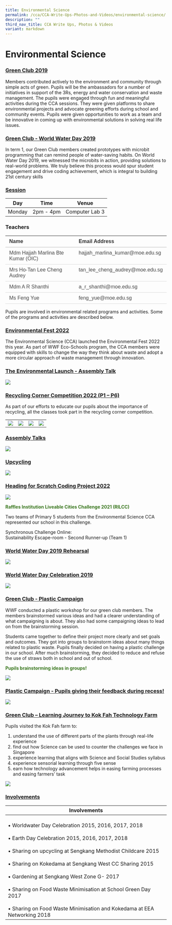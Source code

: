 ```yaml
---
title: Environmental Science
permalink: /cca/CCA-Write-Ups-Photos-and-Videos/environmental-science/
description: ""
third_nav_title: CCA Write Ups, Photos & Videos
variant: markdown
---
```

# Environmental Science
### <b><u>Green Club 2019</u></b>

Members contributed actively to the environment and community through simple acts of green. Pupils will be the ambassadors for a number of initiatives in support of the 3Rs, energy and water conservation and waste management. The pupils were engaged through fun and meaningful activities during the CCA sessions. They were given platforms to share environmental projects and advocate greening efforts during school and community events. 
Pupils were given opportunities to work as a team and be innovative in coming up with environmental solutions in solving real life issues.

### <b><u>Green Club - World Water Day 2019</u></b>

In term 1, our Green Club members created prototypes with microbit programming that can remind people of water-saving habits. On World Water Day 2019, we witnessed the microbits in action, providing solutions to real-world problems. We truly believe this process would spur student engagement and drive coding achievement, which is integral to building 21st century skills

### <b><u>Session</u></b>

| Day     | Time      | Venue                         |
|---------|-----------|-------------------------------|
| Monday  | 2pm - 4pm | Computer Lab 3 |

### **Teachers**

<table style="border-collapse:collapse;mso-yfti-tbllook:1184" cellpadding="0" cellspacing="0" border="0" class="MsoNormalTable"><tbody><tr style="mso-yfti-irow:0;mso-yfti-firstrow:yes;height:27.0pt"><td style="border:none;border-bottom:solid #D6D6D6 1.5pt;
  padding:6.0pt 9.0pt 6.0pt 9.0pt;height:27.0pt" valign="top"><p style="margin:0in"><b><span style="font-family:&quot;Arial&quot;,sans-serif;
  color:#323232">Name</span></b></p></td><td style="border:none;border-bottom:solid #D6D6D6 1.5pt;
  padding:6.0pt 9.0pt 6.0pt 9.0pt;height:27.0pt" valign="top"><p style="margin:0in"><b><span style="font-family:&quot;Arial&quot;,sans-serif;
  color:#323232">Email Address</span></b></p></td></tr><tr style="mso-yfti-irow:1;height:27.0pt"><td style="border:none;border-bottom:solid #D6D6D6 1.0pt;
  mso-border-top-alt:solid #D6D6D6 1.5pt;mso-border-top-alt:solid #D6D6D6 1.5pt;
  mso-border-bottom-alt:solid #D6D6D6 .5pt;padding:6.0pt 9.0pt 6.0pt 9.0pt;
  height:27.0pt" valign="top"><p style="margin:0in"><span style="font-family:&quot;Arial&quot;,sans-serif;color:#484848">Mdm Hajjah Marlina Bte Kumar (OIC)</span></p></td><td style="border:none;border-bottom:solid #D6D6D6 1.0pt;
  mso-border-top-alt:solid #D6D6D6 1.5pt;mso-border-top-alt:solid #D6D6D6 1.5pt;
  mso-border-bottom-alt:solid #D6D6D6 .5pt;padding:6.0pt 9.0pt 6.0pt 9.0pt;
  height:27.0pt" valign="top"><p style="margin:0in"><span style="font-family:&quot;Arial&quot;,sans-serif;color:#484848">hajjah_marlina_kumar@moe.edu.sg</span></p></td></tr><tr style="mso-yfti-irow:2;height:26.25pt"><td style="border:none;border-bottom:solid #D6D6D6 1.0pt;
  mso-border-top-alt:solid #D6D6D6 .5pt;mso-border-top-alt:solid #D6D6D6 .5pt;
  mso-border-bottom-alt:solid #D6D6D6 .5pt;padding:6.0pt 9.0pt 6.0pt 9.0pt;
  height:26.25pt" valign="top"><p style="margin:0in"><span style="font-family:&quot;Arial&quot;,sans-serif;color:#484848">Mrs Ho-Tan Lee Cheng Audrey</span></p></td><td style="border:none;border-bottom:solid #D6D6D6 1.0pt;
  mso-border-top-alt:solid #D6D6D6 .5pt;mso-border-top-alt:solid #D6D6D6 .5pt;
  mso-border-bottom-alt:solid #D6D6D6 .5pt;padding:6.0pt 9.0pt 6.0pt 9.0pt;
  height:26.25pt" valign="top"><p style="margin:0in"><span style="font-family:&quot;Arial&quot;,sans-serif;color:#484848">tan_lee_cheng_audrey@moe.edu.sg</span></p></td></tr><tr style="mso-yfti-irow:3;height:26.25pt"><td style="border:none;border-bottom:solid #D6D6D6 1.0pt;
  mso-border-top-alt:solid #D6D6D6 .5pt;mso-border-top-alt:solid #D6D6D6 .5pt;
  mso-border-bottom-alt:solid #D6D6D6 .5pt;padding:6.0pt 9.0pt 6.0pt 9.0pt;
  height:26.25pt" valign="top"><p style="margin:0in"><span style="font-family:&quot;Arial&quot;,sans-serif;color:#484848">Mdm A R Shanthi</span></p></td><td style="border:none;border-bottom:solid #D6D6D6 1.0pt;
  mso-border-top-alt:solid #D6D6D6 .5pt;mso-border-top-alt:solid #D6D6D6 .5pt;
  mso-border-bottom-alt:solid #D6D6D6 .5pt;padding:6.0pt 9.0pt 6.0pt 9.0pt;
  height:26.25pt" valign="top"><p style="margin:0in"><span style="font-family:&quot;Arial&quot;,sans-serif;color:#484848">a_r_shanthi@moe.edu.sg</span></p></td></tr><tr style="mso-yfti-irow:2;height:26.25pt"><td style="border:none;border-bottom:solid #D6D6D6 1.0pt;
  mso-border-top-alt:solid #D6D6D6 .5pt;mso-border-top-alt:solid #D6D6D6 .5pt;
  mso-border-bottom-alt:solid #D6D6D6 .5pt;padding:6.0pt 9.0pt 6.0pt 9.0pt;
  height:26.25pt" valign="top"><p style="margin:0in"><span style="font-family:&quot;Arial&quot;,sans-serif;color:#484848">Ms Feng Yue</span></p></td><td style="border:none;border-bottom:solid #D6D6D6 1.0pt;
  mso-border-top-alt:solid #D6D6D6 .5pt;mso-border-top-alt:solid #D6D6D6 .5pt;
  mso-border-bottom-alt:solid #D6D6D6 .5pt;padding:6.0pt 9.0pt 6.0pt 9.0pt;
  height:26.25pt" valign="top"><p style="margin:0in"><span style="font-family:&quot;Arial&quot;,sans-serif;color:#484848">feng_yue@moe.edu.sg</span></p></td></tr>
</tbody></table>


Pupils are involved in environmental related programs and activities. Some of the programs and activities are described below.

### <b><u>Environmental Fest 2022</u></b>

The Environmental Science (CCA) launched the Environmental Fest 2022 this year. As part of WWF Eco-Schools program, the CCA members were equipped with skills to change the way they think about waste and adopt a more circular approach of waste management through innovation.

### <b><u>The Environmental Launch - Assembly Talk</u></b>

![](/images/Cca/Environmental%20Science/Picture7.png)


### <b><u>Recycling Corner Competition 2022 (P1 – P6)</u></b>

As part of our efforts to educate our pupils about the importance of recycling, all the classes took part in the recycling corner competition.

|   |   |   |   |
|---|---|---|---|
| ![](/images/Cca/Environmental%20Science/Picture8.png)  | ![](/images/Cca/Environmental%20Science/Picture9.png)  |  ![](/images/Cca/Environmental%20Science/Picture11.png) | ![](/images/Cca/Environmental%20Science/Picture10.png)  |

### <b><u>Assembly Talks</u></b>

![](/images/Cca/Environmental%20Science/Picture12.jpg)


### <b><u>Upcycling</u></b>

![](/images/Cca/Environmental%20Science/Capture.jpg)

### <b><u>Heading for Scratch Coding Project 2022</u></b>

![](/images/Cca/Environmental%20Science/Picture13.png)

<span style="color: #38761d"><b>Raffles Institution Liveable Cities Challenge 2021 (RILCC)</b></span>

Two teams of Primary 5 students from the Environmental Science CCA represented our school in this challenge.

Synchronous Challenge Online:  
Sustainability Escape-room - Second Runner-up (Team 1)

### <b><u>World Water Day 2019 Rehearsal</u></b>

![](/images/Cca/Environmental%20Science/1.png)

### <b><u>World Water Day Celebration 2019</u></b>

![](/images/Cca/Environmental%20Science/3.jpg)

### <b><u>Green Club - Plastic Campaign</u></b>

WWF conducted a plastic workshop for our green club members. The members brainstormed various ideas and had&nbsp;a clearer understanding of what campaigning is about. They also had some campaigning ideas to lead on from the brainstorming session.&nbsp;

Students came together to define their project more clearly and set goals and outcomes. They got into groups to brainstorm ideas about many things related to plastic waste.&nbsp;Pupils finally decided on having a plastic challenge in our school. After much brainstorming, they decided to reduce and refuse the use of straws both in school and out of school.

<span style="color: #38761d"><b>Pupils brainstorming ideas in groups!</b></span>

![](/images/Cca/Environmental%20Science/4.jpg)

### <b><u>Plastic Campaign - Pupils giving their feedback during recess!</u></b>

![](/images/Cca/Environmental%20Science/5.jpg)


### <b><u>Green Club – Learning Journey to Kok Fah Technology Farm</u></b>

Pupils visited the Kok Fah farm to:

1.  understand the use of different parts of the plants through real-life experience
2.  find out how Science can be used to counter the challenges we face in Singapore
3.  experience learning that aligns with Science and Social Studies syllabus
4.  experience sensorial learning through five sense
5.  earn how technology advancement helps in easing farming processes and easing farmers’ task

![](/images/Cca/Environmental%20Science/6.jpg)


### <b><u>Involvements</u></b>

| Involvements                                     |
|---------------------|
| <br>• Worldwater Day Celebration 2015, 2016, 2017, 2018<br><br>• Earth Day Celebration 2015, 2016, 2017, 2018<br><br>• Sharing on upcycling at Sengkang Methodist Childcare 2015<br><br>• Sharing on Kokedama at Sengkang West CC Sharing 2015<br><br>• Gardening at Sengkang West Zone G- 2017<br><br>• Sharing on Food Waste Minimisation at School Green Day 2017<br><br>• Sharing on Food Waste Minimisation and Kokedama at EEA Networking 2018 |